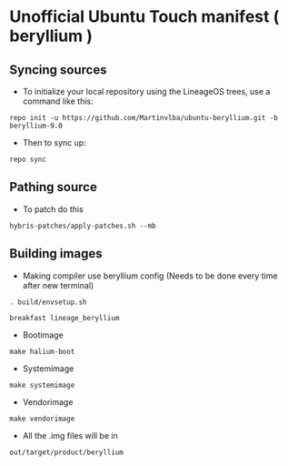Unofficial Ubuntu Touch manifest ( beryllium )
===========

Syncing sources
---------------

* To initialize your local repository using the LineageOS trees, use a command like this:
```
repo init -u https://github.com/Martinvlba/ubuntu-beryllium.git -b beryllium-9.0
```
* Then to sync up:
```
repo sync
```

Pathing source
-------------------------

* To patch do this
```
hybris-patches/apply-patches.sh --mb
```
Building images
-------------------------
* Making compiler use beryllium config (Needs to be done every time after new terminal)
```
. build/envsetup.sh

breakfast lineage_beryllium
```
* Bootimage
```
make halium-boot
```
* Systemimage
```
make systemimage
```
* Vendorimage
```
make vendorimage
```
* All the .img files will be in 
```
out/target/product/beryllium
```
